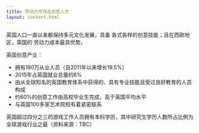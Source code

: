 ```yaml
---
title: 劳动力市场及创意人才 
layout: content.html
---
```


英国人口一直以来都保持多元文化发展，具备 各式各样的创意技能；且在西欧地区，英国的 劳动力成本最具优势。

英国创意产业：

*	拥有190万从业人员（自2011年以来增长19.5%）
*	2015年占英国就业总量的6%
*	由从全球知名的英国教育体系中获得的、具有专业技能且受过良好教育的人员构成
*	约60%的创意工作由高校毕业生完成，高于英国平均水平
*	与英国100多家艺术院校有着紧密联系

英国超过四分之三的游戏工作人员拥有本科学历，其中研究生学历人数所占比例为全球游戏行业之最（资料来源：TBC）